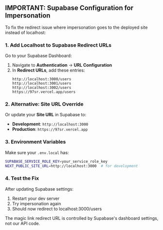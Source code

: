 ## IMPORTANT: Supabase Configuration for Impersonation

To fix the redirect issue where impersonation goes to the deployed site instead of localhost:

### 1. Add Localhost to Supabase Redirect URLs

Go to your Supabase Dashboard:
1. Navigate to **Authentication** → **URL Configuration**
2. In **Redirect URLs**, add these entries:
   ```
   http://localhost:3000/users
   http://localhost:3001/users  
   http://localhost:3002/users
   https://97sr.vercel.app/users
   ```

### 2. Alternative: Site URL Override

Or update your **Site URL** in Supabase to:
- **Development**: `http://localhost:3000`  
- **Production**: `https://97sr.vercel.app`

### 3. Environment Variables

Make sure your `.env.local` has:
```bash
SUPABASE_SERVICE_ROLE_KEY=your_service_role_key
NEXT_PUBLIC_SITE_URL=http://localhost:3000  # for development
```

### 4. Test the Fix

After updating Supabase settings:
1. Restart your dev server
2. Try impersonation again
3. Should now redirect to localhost:3000/users

The magic link redirect URL is controlled by Supabase's dashboard settings, not our API code.